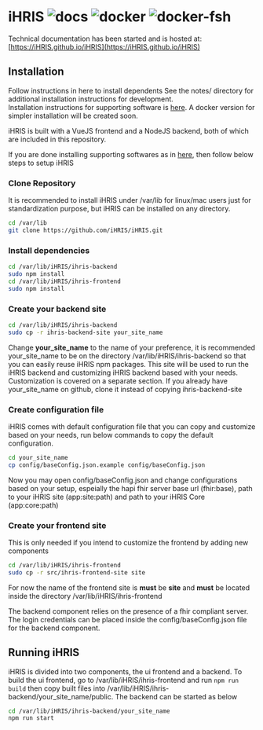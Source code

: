 # iHRIS ![docs](https://github.com/iHRIS/iHRIS/workflows/docs/badge.svg) ![docker](https://github.com/iHRIS/iHRIS/workflows/docker/badge.svg) ![docker-fsh](https://github.com/iHRIS/iHRIS/workflows/docker-fsh/badge.svg)

Technical documentation has been started and is hosted at: [https://iHRIS.github.io/iHRIS](https://iHRIS.github.io/iHRIS)

## Installation
Follow instructions in here to install dependents
See the notes/ directory for additional installation instructions for development.  
Installation instructions for supporting software is [here](docs/admin/install.md).
A docker version for simpler installation will be created soon.

iHRIS is built with a VueJS frontend and a NodeJS backend, both of which are included 
in this repository.

If you are done installing supporting softwares as in [here](docs/admin/install.md), then follow below steps to setup iHRIS

### Clone Repository
It is recommended to install iHRIS under /var/lib for linux/mac users just for standardization purpose, but iHRIS can be installed on any directory.
```bash
cd /var/lib
git clone https://github.com/iHRIS/iHRIS.git
```

### Install dependencies
```bash
cd /var/lib/iHRIS/ihris-backend
sudo npm install
cd /var/lib/iHRIS/ihris-frontend
sudo npm install
```

### Create your backend site
```bash
cd /var/lib/iHRIS/ihris-backend
sudo cp -r ihris-backend-site your_site_name
```
Change **your_site_name** to the name of your preference, it is recommended your_site_name to be on the directory /var/lib/iHRIS/ihris-backend so that you can easily reuse iHRIS npm packages. This site will be used to run the iHRIS backend and customizing iHRIS backend based with your needs. Customization is covered on a separate section.
If you already have your_site_name on github, clone it instead of copying ihris-backend-site

### Create configuration file
iHRIS comes with default configuration file that you can copy and customize based on your needs, run below commands to copy the default configuration.
```bash
cd your_site_name
cp config/baseConfig.json.example config/baseConfig.json
```
Now you may open config/baseConfig.json and change configurations based on your setup, espeially the hapi fhir server base url (fhir:base), path to your iHRIS site (app:site:path) and path to your iHRIS Core (app:core:path)

### Create your frontend site
This is only needed if you intend to customize the frontend by adding new components
```bash
cd /var/lib/iHRIS/ihris-frontend
sudo cp -r src/ihris-frontend-site site
```
For now the name of the frontend site is **must** be **site** and **must** be located inside the directory /var/lib/iHRIS/ihris-frontend

The backend component relies on the presence of a fhir compliant server. 
The login credentials can be placed inside the config/baseConfig.json file for 
the backend component.

## Running iHRIS
iHRIS is divided into two components, the ui frontend and a backend. To build the 
ui frontend, go to /var/lib/iHRIS/ihris-frontend and run `npm run build` then copy built files into /var/lib/iHRIS/ihris-backend/your_site_name/public.
The backend can be started as below
```bash
cd /var/lib/iHRIS/ihris-backend/your_site_name
npm run start
```

